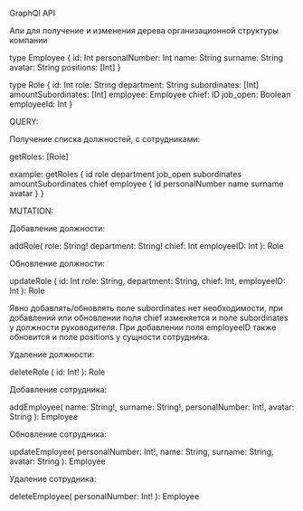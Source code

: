GraphQl API

Апи для получение и изменения дерева организационной структуры компании

  type Employee {
    id: Int
    personalNumber: Int
    name: String
    surname: String
    avatar: String
    positions: [Int]
  }

type Role {
  id: Int
  role: String
  department: String
  subordinates: [Int]
  amountSubordinates: [Int]
  employee: Employee
  chief: ID
  job_open: Boolean
  employeeId: Int
}

QUERY:

Получение списка должностей, с сотрудниками:

getRoles: [Role]

example:
getRoles {
  id
  role
  department
  job_open
  subordinates
  amountSubordinates
  chief
  employee {
    id
    personalNumber
    name
    surname
    avatar
  }
}

MUTATION:

Добавление должности:

addRole(
  role: String!
  department: String!
  chief: Int
  employeeID: Int
): Role

Обновление должности:

updateRole (
  id: Int
  role: String,
  department: String,
  chief: Int,
  employeeID: Int
): Role

Явно добавлять/обновлять поле subordinates нет необходимости, при добавлений или обновлении поля chief изменяется и поле subordinates у должности руководителя.
При добавлении поля employeeID также обновится и поле positions у сущности сотрудника.

Удаление должности:

deleteRole (
  id: Int!
): Role

Добавление сотрудника:

addEmployee(
  name: String!,
  surname: String!,
  personalNumber: Int!,
  avatar: String
): Employee

Обновление сотрудника:

updateEmployee(
  personalNumber: Int!,
  name: String,
  surname: String,
  avatar: String
): Employee

Удаление сотрудника:

deleteEmployee(
  personalNumber: Int!
): Employee


